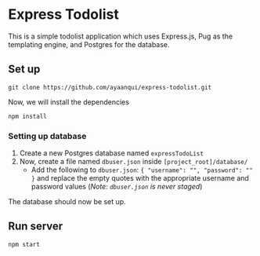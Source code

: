 # Express Todolist
This is a simple todolist application which uses Express.js, Pug as the templating engine, and Postgres for the database.

## Set up
```
git clone https://github.com/ayaanqui/express-todolist.git
```
Now, we will install the dependencies
```
npm install
```

### Setting up database
1. Create a new Postgres database named `expressTodoList`
1. Now, create a file named `dbuser.json` inside `[project_root]/database/`
    - Add the following to `dbuser.json`: `{ "username": "", "password": "" }` and replace the empty quotes with the appropriate username and password values (*Note: `dbuser.json` is never staged*)

The database should now be set up.

## Run server
```
npm start
```